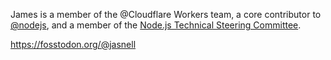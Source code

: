 James is a member of the @Cloudflare Workers team, a core contributor to [@nodejs](https://github.com/nodejs), and a member of the [Node.js Technical Steering Committee](https://github.com/nodejs/tsc).

https://fosstodon.org/@jasnell
